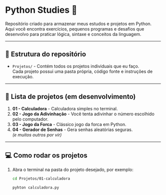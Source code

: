 # Python Studies 🐍

Repositório criado para armazenar meus estudos e projetos em Python.  
Aqui você encontra exercícios, pequenos programas e desafios que desenvolvo para praticar lógica, sintaxe e conceitos da linguagem.

---

## 📂 Estrutura do repositório

- `Projetos/` - Contém todos os projetos individuais que eu faço.  
  Cada projeto possui uma pasta própria, código fonte e instruções de execução.  

---

## 🚀 Lista de projetos (em desenvolvimento)

1. **01 - Calculadora** - Calculadora simples no terminal.  
2. **02 - Jogo da Adivinhação** - Você tenta adivinhar o número escolhido pelo computador.  
3. **03 - Jogo da Forca** - Clássico jogo da forca em Python.  
4. **04 - Gerador de Senhas** - Gera senhas aleatórias seguras.  
*(e muitos outros por vir)*

---

## 💻 Como rodar os projetos

1. Abra o terminal na pasta do projeto desejado, por exemplo:  
   ```bash
   cd Projetos/01-calculadora
   
   pyhton calculadora.py
